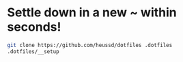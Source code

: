 Settle down in a new ~ within seconds!
===================================

```bash
git clone https://github.com/heussd/dotfiles .dotfiles
.dotfiles/__setup

```
